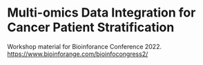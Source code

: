 # Multi-omics Data Integration for Cancer Patient Stratification

Workshop material for Bioinforance Conference 2022. 
https://www.bioinforange.com/bioinfocongress2/


